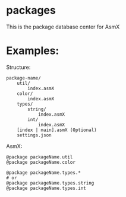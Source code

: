 # packages
This is the package database center for AsmX

# Examples:

Structure:
```
package-name/
    util/
        index.asmX
    color/
        index.asmX
    types/
        string/
            index.asmX
        int/
            index.asmX
    [index | main].asmX (Optional)
    settings.json
```

AsmX:
```
@package packageName.util
@package packageName.color

@package packageName.types.*
# or
@package packageName.types.string
@package packageName.types.int
```